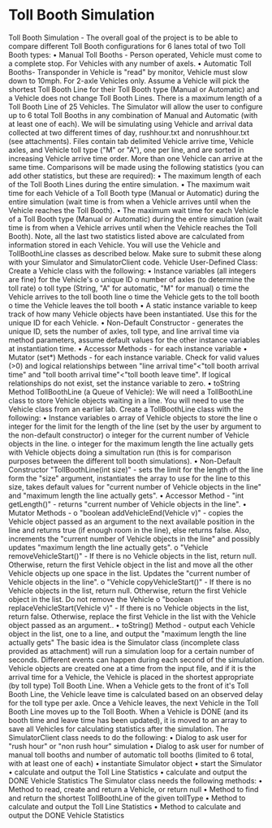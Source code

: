 # Toll Booth Simulation
Toll Booth Simulation - The overall goal of the project is to be able to compare different Toll Booth configurations for 6 lanes total of two Toll Booth types:
• Manual Toll Booths - Person operated, Vehicle must come to a complete stop. For Vehicles with any number of axels.
• Automatic Toll Booths- Transponder in Vehicle is "read" by monitor, Vehicle must slow down to 10mph. For 2-axle Vehicles only.
Assume a Vehicle will pick the shortest Toll Booth Line for their Toll Booth type (Manual or Automatic) and a Vehicle does not change Toll Booth Lines. There is a maximum length of a Toll Booth Line of 25 Vehicles. The Simulator will allow the user to configure up to 6 total Toll Booths in any combination of Manual and Automatic (with at least one of each). We will be simulating using Vehicle and arrival data collected at two different times of day, rushhour.txt and nonrushhour.txt (see attachments). Files contain tab delimited Vehicle arrive time, Vehicle axles, and Vehicle toll type ("M" or "A"), one per line, and are sorted in increasing Vehicle arrive time order. More than one Vehicle can arrive at the same time.
Comparisons will be made using the following statistics (you can add other statistics, but these are required):
• The maximum length of each of the Toll Booth Lines during the entire simulation.
• The maximum wait time for each Vehicle of a Toll Booth type (Manual or Automatic) during the entire simulation (wait time is from when a Vehicle arrives until when the Vehicle reaches the Toll Booth).
• The maximum wait time for each Vehicle of a Toll Booth type (Manual or Automatic) during the entire simulation (wait time is from when a Vehicle arrives until when the Vehicle reaches the Toll Booth).
Note, all the last two statistics listed above are calculated from information stored in each Vehicle. You will use the Vehicle and TollBoothLine classes as described below. Make sure to submit these along with your Simulator and SimulatorClient code.
Vehicle User-Defined Class: Create a Vehicle class with the following:
• Instance variables (all integers are fine) for the Vehicle's
o unique ID
o number of axles (to determine the toll rate)
o toll type (String, "A" for automatic, "M" for manual)
o time the Vehicle arrives to the toll booth line
o time the Vehicle gets to the toll booth
o time the Vehicle leaves the toll booth
• A static instance variable to keep track of how many Vehicle objects have been instantiated. Use this for the unique ID for each Vehicle.
• Non-Default Constructor - generates the unique ID, sets the number of axles, toll type, and line arrival time via method parameters, assume default values for the other instance variables at instantiation time.
• Accessor Methods - for each instance variable
• Mutator (set*) Methods - for each instance variable. Check for valid values (>0) and logical relationships between "line arrival time"<"toll booth arrival time" and "toll booth arrival time"<"toll booth leave time". If logical relationships do not exist, set the instance variable to zero.
• toString Method
TollBoothLine (a Queue of Vehicle): We will need a TollBoothLine class to store Vehicle objects waiting in a line. You will need to use the Vehicle class from an earlier lab. Create a TollBoothLine class with the following:
• Instance variables
o array of Vehicle objects to store the line
o integer for the limit for the length of the line (set by the user by argument to the non-default constructor)
o integer for the current number of Vehicle objects in the line.
o integer for the maximum length the line actually gets with Vehicle objects doing a simultation run (this is for comparison purposes between the different toll booth simulations).
• Non-Default Constructor "TollBoothLine(int size)" - sets the limit for the length of the line form the "size" argument, instantiates the array to use for the line to this size, takes default values for "current number of Vehicle objects in the line" and "maximum length the line actually gets".
• Accessor Method - "int getLength()" - returns "current number of Vehicle objects in the line".
• Mutator Methods -
o "boolean addVehicleEnd(Vehicle v)" - copies the Vehicle object passed as an argument to the next available position in the line and returns true (if enough room in the line), else returns false. Also, increments the "current number of Vehicle objects in the line" and possibly updates "maximum length the line actually gets".
o "Vehicle removeVehicleStart()" - If there is no Vehicle objects in the list, return null. Otherwise, return the first Vehicle object in the list and move all the other Vehicle objects up one space in the list. Updates the "current number of Vehicle objects in the line".
o "Vehicle copyVehicleStart()" - If there is no Vehicle objects in the list, return null. Otherwise, return the first Vehicle object in the list. Do not remove the Vehicle
o "boolean replaceVehicleStart(Vehicle v)" - If there is no Vehicle objects in the list, return false. Otherwise, replace the first Vehicle in the list with the Vehicle object passed as an argument..
• toString() Method - output each Vehicle object in the list, one to a line, and output the "maximum length the line actually gets"
The basic idea is the Simulator class (incomplete class provided as attachment) will run a simulation loop for a certain number of seconds. Different events can happen during each second of the simulation. Vehicle objects are created one at a time from the input file, and if it is the arrival time for a Vehicle, the Vehicle is placed in the shortest appropriate (by toll type) Toll Booth Line. When a Vehicle gets to the front of it's Toll Booth Line, the Vehicle leave time is calculated based on an observed delay for the toll type per axle. Once a Vehicle leaves, the next Vehicle in the Toll Booth Line moves up to the Toll Booth. When a Vehicle is DONE (and its booth time and leave time has been updated), it is moved to an array to save all Vehicles for calculating statistics after the simulation.
The SimulatorClient class needs to do the following:
• Dialog to ask user for "rush hour" or "non rush hour" simulation
• Dialog to ask user for number of manual toll booths and number of automatic toll booths (limited to 6 total, with at least one of each)
• instantiate Simulator object
• start the Simulator
• calculate and output the Toll Line Statistics
• calculate and output the DONE Vehicle Statistics
The Simulator class needs the following methods:
• Method to read, create and return a Vehicle, or return null
• Method to find and return the shortest TollBoothLine of the given tollType
• Method to calculate and output the Toll Line Statistics
• Method to calculate and output the DONE Vehicle Statistics
